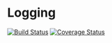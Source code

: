 Logging
=======
[![Build Status](https://travis-ci.org/AtomicPHP/Logging.png?branch=master)](https://travis-ci.org/AtomicPHP/Logging)
[![Coverage Status](https://coveralls.io/repos/AtomicPHP/Logging/badge.png?branch=master)](https://coveralls.io/r/AtomicPHP/Logging?branch=master)

